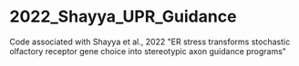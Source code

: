 # 2022_Shayya_UPR_Guidance
Code associated with Shayya et al., 2022 "ER stress transforms stochastic olfactory receptor gene choice into stereotypic axon guidance programs"
